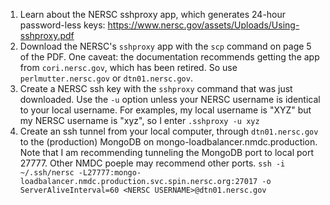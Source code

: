 1. Learn about the NERSC sshproxy app, which generates 24-hour password-less keys:  https://www.nersc.gov/assets/Uploads/Using-sshproxy.pdf
2. Download the NERSC's `sshproxy` app with the `scp` command on page 5 of the PDF. One caveat: the documentation recommends getting the app from `cori.nersc.gov`, which has been retired. So use `perlmutter.nersc.gov` or  `dtn01.nersc.gov`.
3. Create a NERSC ssh key with the `sshproxy` command that was just downloaded. Use the `-u` option unless your NERSC username is identical to your local username. For examples, my local username is "XYZ" but my NERSC username is "xyz", so I enter `.sshproxy -u xyz`
4. Create an ssh tunnel from your local computer, through `dtn01.nersc.gov` to the (production) MongoDB on mongo-loadbalancer.nmdc.production. Note that I am recommending tunneling the MongoDB port to local port 27777. Other NMDC poeple may recommend other ports. `ssh -i ~/.ssh/nersc -L27777:mongo-loadbalancer.nmdc.production.svc.spin.nersc.org:27017 -o ServerAliveInterval=60 <NERSC USERNAME>@dtn01.nersc.gov`
